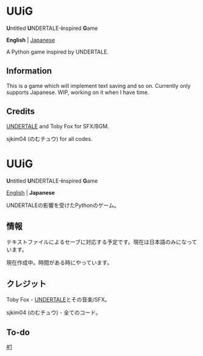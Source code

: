 # UUiG
**U**ntitled **U**NDERTALE-**i**nspired **G**ame


**English** | [Japanese](#UUiG-1)

A Python game inspired by UNDERTALE.

## Information
This is a game which will implement text saving and so on. Currently only supports Japanese.
WIP, working on it when I have time.

## Credits
[UNDERTALE](https://undertale.com) and Toby Fox for SFX/BGM.

sjkim04 (のむチュウ) for all codes.


# UUiG
**U**ntitled **U**NDERTALE-**i**nspired **G**ame


[English](#UUiG) | **Japanese**

UNDERTALEの影響を受けたPythonのゲーム。

## 情報
テキストファイルによるセーブに対応する予定です。現在は日本語のみになっています。

現在作成中。時間がある時にやっています。

## クレジット
Toby Fox - [UNDERTALE](https://undertale.com)とその音楽/SFX。

sjkim04 (のむチュウ) - 全てのコード。


## To-do
[#1][i1]

[i1]: /../../issues/1
